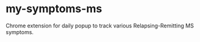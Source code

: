# my-symptoms-ms
Chrome extension for daily popup to track various Relapsing-Remitting MS symptoms.
